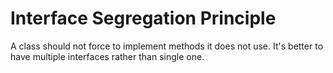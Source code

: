 # Interface Segregation Principle

A class should not force to implement methods it does not use. It's better to have multiple interfaces rather than single one.